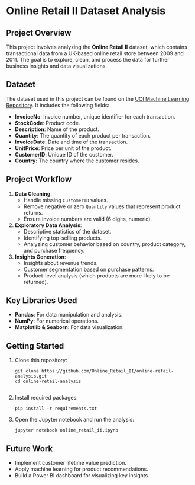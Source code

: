 # <h1>Online Retail II Dataset Analysis</h1>

## <h2>Project Overview</h2>
<p>This project involves analyzing the <strong>Online Retail II</strong> dataset, which contains transactional data from a UK-based online retail store between 2009 and 2011. The goal is to explore, clean, and process the data for further business insights and data visualizations.</p>

## <h2>Dataset</h2>
<p>The dataset used in this project can be found on the <a href="https://archive.ics.uci.edu/ml/datasets/online+retail+ii" target="_blank">UCI Machine Learning Repository</a>. It includes the following fields:</p>

<ul>
  <li><strong>InvoiceNo</strong>: Invoice number, unique identifier for each transaction.</li>
  <li><strong>StockCode</strong>: Product code.</li>
  <li><strong>Description</strong>: Name of the product.</li>
  <li><strong>Quantity</strong>: The quantity of each product per transaction.</li>
  <li><strong>InvoiceDate</strong>: Date and time of the transaction.</li>
  <li><strong>UnitPrice</strong>: Price per unit of the product.</li>
  <li><strong>CustomerID</strong>: Unique ID of the customer.</li>
  <li><strong>Country</strong>: The country where the customer resides.</li>
</ul>

## <h2>Project Workflow</h2>
<ol>
  <li><strong>Data Cleaning</strong>:
    <ul>
      <li>Handle missing <code>CustomerID</code> values.</li>
      <li>Remove negative or zero <code>Quantity</code> values that represent product returns.</li>
      <li>Ensure invoice numbers are valid (6 digits, numeric).</li>
    </ul>
  </li>
  <li><strong>Exploratory Data Analysis</strong>:
    <ul>
      <li>Descriptive statistics of the dataset.</li>
      <li>Identifying top-selling products.</li>
      <li>Analyzing customer behavior based on country, product category, and purchase frequency.</li>
    </ul>
  </li>
  <li><strong>Insights Generation</strong>:
    <ul>
      <li>Insights about revenue trends.</li>
      <li>Customer segmentation based on purchase patterns.</li>
      <li>Product-level analysis (which products are more likely to be returned).</li>
    </ul>
  </li>
</ol>

## <h2>Key Libraries Used</h2>
<ul>
  <li><strong>Pandas</strong>: For data manipulation and analysis.</li>
  <li><strong>NumPy</strong>: For numerical operations.</li>
  <li><strong>Matplotlib & Seaborn</strong>: For data visualization.</li>
</ul>

## <h2>Getting Started</h2>
<ol>
  <li>Clone this repository:
    <pre><code>git clone https://github.com/Online_Retail_II/online-retail-analysis.git
cd online-retail-analysis
    </code></pre>
  </li>
  <li>Install required packages:
    <pre><code>pip install -r requirements.txt</code></pre>
  </li>
  <li>Open the Jupyter notebook and run the analysis:
    <pre><code>jupyter notebook online_retail_ii.ipynb</code></pre>
  </li>
</ol>

## <h2>Future Work</h2>
<ul>
  <li>Implement customer lifetime value prediction.</li>
  <li>Apply machine learning for product recommendations.</li>
  <li>Build a Power BI dashboard for visualizing key insights.</li>
</ul>
